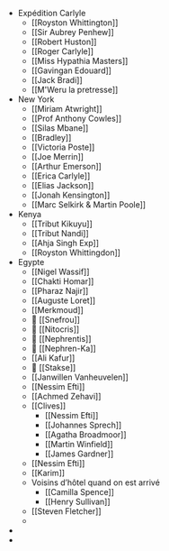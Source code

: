 - Expédition Carlyle
	- [[Royston Whittington]]
	- [[Sir Aubrey Penhew]]
	- [[Robert Huston]]
	- [[Roger Carlyle]]
	- [[Miss Hypathia Masters]]
	- [[Gavingan Edouard]]
	- [[Jack Bradi]]
	- [[M'Weru la pretresse]]
- New York
	- [[Miriam Atwright]]
	- [[Prof Anthony Cowles]]
	- [[Silas Mbane]]
	- [[Bradley]]
	- [[Victoria Poste]]
	- [[Joe Merrin]]
	- [[Arthur Emerson]]
	- [[Erica Carlyle]]
	- [[Elias Jackson]]
	- [[Jonah Kensington]]
	- [[Marc Selkirk & Martin Poole]]
- Kenya
	- [[Tribut Kikuyu]]
	- [[Tribut Nandi]]
	- [[Ahja Singh Exp]]
	- [[Royston Whittingdon]]
- Egypte
	- [[Nigel Wassif]]
	- [[Chakti Homar]]
	- [[Pharaz Najir]]
	- [[Auguste Loret]]
	- [[Merkmoud]]
	-  [[Snefrou]]
	-  [[Nitocris]]
	-  [[Nephrentis]]
	-  [[Nephren-Ka]]
	- [[Ali Kafur]]
	-  [[Stakse]]
	- [[Janwillen Vanheuvelen]]
	- [[Nessim Efti]]
	- [[Achmed Zehavi]]
	- [[Clives]]
		- [[Nessim Efti]]
		- [[Johannes Sprech]]
		- [[Agatha Broadmoor]]
		- [[Martin Winfield]]
		- [[James Gardner]]
	- [[Nessim Efti]]
	- [[Karim]]
	- Voisins d’hôtel quand on est arrivé
		- [[Camilla Spence]]
		- [[Henry Sullivan]]
	- [[Steven Fletcher]]
	-
-
-